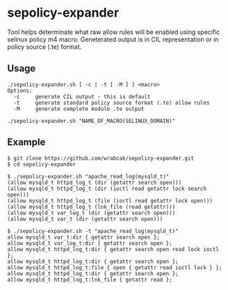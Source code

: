 # sepolicy-expander

Tool helps determinate what raw allow rules will be enabled using specific selinux policy m4 macro.
Geneterated output is in CIL representation or in policy source (.te) format.

## Usage

    ./sepolicy-expander.sh [ -c | -t [ -M ] ] <macro>
    Options:
      -c     generate CIL output - this is default
      -t     generate standard policy source format (.te) allow rules
      -M     generate complete module .te output

    ./sepolicy-expander.sh "NAME_OF_MACRO(SELINUX_DOMAIN)"

## Example

    $ git clone https://github.com/wrabcak/sepolicy-expander.git
    $ cd sepolicy-expander

    $ ./sepolicy-expander.sh "apache_read_log(mysqld_t)"
    (allow mysqld_t httpd_log_t (dir (getattr search open)))
    (allow mysqld_t httpd_log_t (dir (ioctl read getattr lock search open)))
    (allow mysqld_t httpd_log_t (file (ioctl read getattr lock open)))
    (allow mysqld_t httpd_log_t (lnk_file (read getattr)))
    (allow mysqld_t var_log_t (dir (getattr search open)))
    (allow mysqld_t var_t (dir (getattr search open)))

    $ ./sepolicy-expander.sh -t "apache_read_log(mysqld_t)"
    allow mysqld_t var_t:dir { getattr search open };
    allow mysqld_t var_log_t:dir { getattr search open };
    allow mysqld_t httpd_log_t:dir { getattr search open read lock ioctl };
    allow mysqld_t httpd_log_t:dir { getattr search open };
    allow mysqld_t httpd_log_t:file { open { getattr read ioctl lock } };
    allow mysqld_t httpd_log_t:dir { getattr search open };
    allow mysqld_t httpd_log_t:lnk_file { getattr read };
